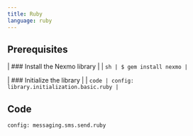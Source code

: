 ```yaml
---
title: Ruby
language: ruby
---
```


## Prerequisites

| ### Install the Nexmo library
|
| ```sh
| $ gem install nexmo
| ```


| ### Initialize the library
|
| ```code
| config: library.initialization.basic.ruby
| ```

## Code

```code
config: messaging.sms.send.ruby
```
